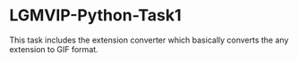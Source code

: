 # LGMVIP-Python-Task1
This task includes the extension converter which basically converts the any extension to GIF format.
